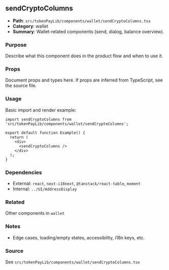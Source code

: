 ## sendCryptoColumns

- **Path**: `src/tokenPayLib/components/wallet/sendCryptoColumns.tsx`
- **Category**: wallet
- **Summary**: Wallet-related components (send, dialog, balance overview).

### Purpose
Describe what this component does in the product flow and when to use it.

### Props
Document props and types here. If props are inferred from TypeScript, see the source file.

### Usage
Basic import and render example:


```tsx
import sendCryptoColumns from 'src/tokenPayLib/components/wallet/sendCryptoColumns';

export default function Example() {
  return (
    <div>
      <sendCryptoColumns />
    </div>
  );
}

```

### Dependencies
- External: `react`, `next-i18next`, `@tanstack/react-table`, `moment`
- Internal: `../UI/AddressDisplay`

### Related
Other components in `wallet`

### Notes
- Edge cases, loading/empty states, accessibility, i18n keys, etc.

### Source
See `src/tokenPayLib/components/wallet/sendCryptoColumns.tsx`
